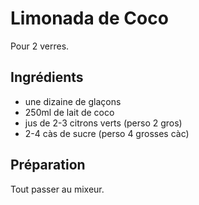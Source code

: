 # Limonada de Coco

Pour 2 verres.

## Ingrédients

* une dizaine de glaçons
* 250ml de lait de coco
* jus de 2-3 citrons verts (perso 2 gros)
* 2-4 càs de sucre (perso 4 grosses càc)

## Préparation

Tout passer au mixeur.
